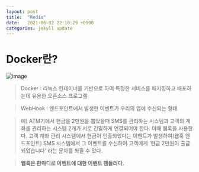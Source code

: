 ```yaml
---
layout: post
title:  "Redis"
date:   2021-06-02 22:10:29 +0900
categories: jekyll update
---
```


# Docker란?
![image](https://user-images.githubusercontent.com/66704969/120499105-c1776600-c3fa-11eb-9465-621e9e539459.png)
> Docker : 리눅스 컨테이너를 기반으로 하여 특정한 서비스를 패키징하고 배포하는데 유용한 오픈소스 프로그램

> WebHook : 엔드포인트에서 발생한 이벤트가 우리의 앱에 수신되는 형태

> 예) ATM기에서 현금을 2만원을 뽑았을때 SMS를 관리하는 시스템과 고객의 계좌를 관리하는 시스템 2개가 서로 긴밀하게 연결되어야 한다. 이때 웹훅을 사용한다. 고객 계좌 관리 시스템에서 현금이 인출되었다는 이벤트가 발생하여(웹훅 엔드포인트) SMS 시스템에서 그 이벤트를 수신하여 고객에게 ‘현금 2만원이 출금되었습니다’ 라는 문자를 쏴줄 수 있다.

> **웹훅은 한마디로 이벤트에 대한 이벤트 핸들러다.**




